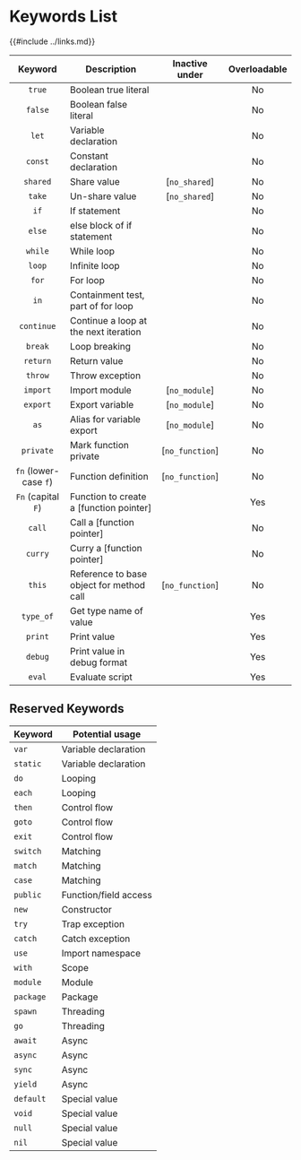 Keywords List
=============

{{#include ../links.md}}

|        Keyword        | Description                              | Inactive under  | Overloadable |
| :-------------------: | ---------------------------------------- | :-------------: | :----------: |
|        `true`         | Boolean true literal                     |                 |      No      |
|        `false`        | Boolean false literal                    |                 |      No      |
|         `let`         | Variable declaration                     |                 |      No      |
|        `const`        | Constant declaration                     |                 |      No      |
|       `shared`        | Share value                              |  [`no_shared`]  |      No      |
|        `take`         | Un-share value                           |  [`no_shared`]  |      No      |
|         `if`          | If statement                             |                 |      No      |
|        `else`         | else block of if statement               |                 |      No      |
|        `while`        | While loop                               |                 |      No      |
|        `loop`         | Infinite loop                            |                 |      No      |
|         `for`         | For loop                                 |                 |      No      |
|         `in`          | Containment test, part of for loop       |                 |      No      |
|      `continue`       | Continue a loop at the next iteration    |                 |      No      |
|        `break`        | Loop breaking                            |                 |      No      |
|       `return`        | Return value                             |                 |      No      |
|        `throw`        | Throw exception                          |                 |      No      |
|       `import`        | Import module                            |  [`no_module`]  |      No      |
|       `export`        | Export variable                          |  [`no_module`]  |      No      |
|         `as`          | Alias for variable export                |  [`no_module`]  |      No      |
|       `private`       | Mark function private                    | [`no_function`] |      No      |
| `fn` (lower-case `f`) | Function definition                      | [`no_function`] |      No      |
|  `Fn` (capital `F`)   | Function to create a [function pointer]  |                 |     Yes      |
|        `call`         | Call a [function pointer]                |                 |      No      |
|        `curry`        | Curry a [function pointer]               |                 |      No      |
|        `this`         | Reference to base object for method call | [`no_function`] |      No      |
|       `type_of`       | Get type name of value                   |                 |     Yes      |
|        `print`        | Print value                              |                 |     Yes      |
|        `debug`        | Print value in debug format              |                 |     Yes      |
|        `eval`         | Evaluate script                          |                 |     Yes      |


Reserved Keywords
-----------------

| Keyword   | Potential usage       |
| --------- | --------------------- |
| `var`     | Variable declaration  |
| `static`  | Variable declaration  |
| `do`      | Looping               |
| `each`    | Looping               |
| `then`    | Control flow          |
| `goto`    | Control flow          |
| `exit`    | Control flow          |
| `switch`  | Matching              |
| `match`   | Matching              |
| `case`    | Matching              |
| `public`  | Function/field access |
| `new`     | Constructor           |
| `try`     | Trap exception        |
| `catch`   | Catch exception       |
| `use`     | Import namespace      |
| `with`    | Scope                 |
| `module`  | Module                |
| `package` | Package               |
| `spawn`   | Threading             |
| `go`      | Threading             |
| `await`   | Async                 |
| `async`   | Async                 |
| `sync`    | Async                 |
| `yield`   | Async                 |
| `default` | Special value         |
| `void`    | Special value         |
| `null`    | Special value         |
| `nil`     | Special value         |
